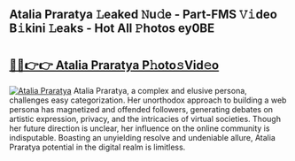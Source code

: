 ## Atalia Praratya 𝙻eaked 𝙽u𝚍e - Part-FMS 𝚅𝚒deo B𝚒kini 𝙻eaks - Hot All 𝙿hotos ey0BE

# <h2><a href="http://ld3l6mk.urlbe.top/?page=Atalia+Praratya">🔗🔗👉👉 Atalia Praratya P𝚑oto𝚜Vid𝚎o</a></h2>

[![Atalia Praratya](https://i.imgur.com/eBuTRDB.gif)](http://ld3l6mk.urlbe.top/?page=Atalia+Praratya)
Atalia Praratya, a complex and elusive persona, challenges easy categorization. Her unorthodox approach to building a web persona has magnetized and offended followers, generating debates on artistic expression, privacy, and the intricacies of virtual societies. Though her future direction is unclear, her influence on the online community is indisputable. Boasting an unyielding resolve and undeniable allure, Atalia Praratya potential in the digital realm is limitless.
